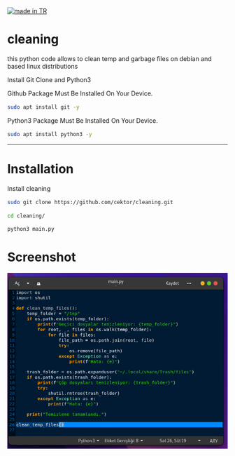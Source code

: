 <a href="https://github.com/pedromxavier/flag-badges">
    <img src="https://raw.githubusercontent.com/pedromxavier/flag-badges/main/badges/TR.svg" alt="made in TR">
</a>

# cleaning
this python code allows to clean temp and garbage files on debian and based linux distributions

Install Git Clone and Python3

Github Package Must Be Installed On Your Device.
```bash
sudo apt install git -y
```

Python3 Package Must Be Installed On Your Device.
```bash
sudo apt install python3 -y
```

----------------------------------
# Installation
Install cleaning
```bash
sudo git clone https://github.com/cektor/cleaning.git
```
```bash
cd cleaning/
```

```bash
python3 main.py
```


# Screenshot

![Demo](cleaning.png) 
